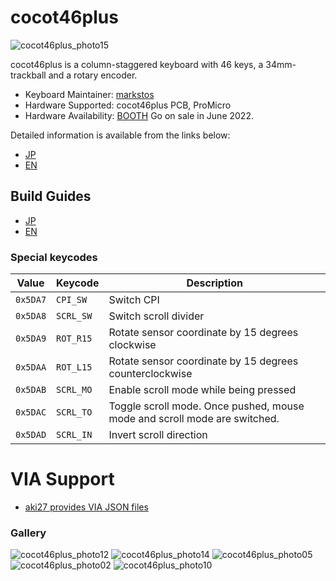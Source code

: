 # cocot46plus

![cocot46plus_photo15](https://i.imgur.com/yCvbMgo.jpeg)


cocot46plus is a column-staggered keyboard with 46 keys, a 34mm-trackball and a rotary encoder.

- Keyboard Maintainer: [markstos](https://github.com/markstos)
- Hardware Supported: cocot46plus PCB, ProMicro
- Hardware Availability: [BOOTH](https://aki27.booth.pm/items/3879034)
  Go on sale in June 2022.

Detailed information is available from the links below:  

 - [JP](https://www.notion.so/aki27/cocot46plus-55775bf44a664dae9d6ca342e79e8312) 
 - [EN](https://aki27.notion.site/cocot46plus-Introduction-e6261b0a5ce045f8a0d8535a74844929)

## Build Guides 

 - [JP](https://github.com/aki27kbd/cocot46plus/blob/main/doc/buildguide.md) 
 - [EN](https://github.com/aki27kbd/cocot46plus/blob/main/doc/v1/buildguide_en.md)

### Special keycodes

Value    | Keycode   |Description
---------|-----------|-----------
`0x5DA7` | `CPI_SW`  |Switch CPI
`0x5DA8` | `SCRL_SW` |Switch scroll divider
`0x5DA9` | `ROT_R15` |Rotate sensor coordinate by 15 degrees clockwise
`0x5DAA` | `ROT_L15` |Rotate sensor coordinate by 15 degrees counterclockwise
`0x5DAB` | `SCRL_MO` |Enable scroll mode while being pressed
`0x5DAC` | `SCRL_TO` |Toggle scroll mode. Once pushed, mouse mode and scroll mode are switched.
`0x5DAD` | `SCRL_IN` |Invert scroll direction

# VIA Support

 * [aki27 provides VIA JSON files](https://github.com/aki27kbd/cocot46plus/tree/main/firmware)


### Gallery

![cocot46plus_photo12](https://i.imgur.com/hPOB98H.jpeg)
![cocot46plus_photo14](https://i.imgur.com/HrtI9w1.jpeg)
![cocot46plus_photo05](https://i.imgur.com/LOcxHIV.jpeg)
![cocot46plus_photo02](https://i.imgur.com/b5O9tKq.jpeg)
![cocot46plus_photo10](https://i.imgur.com/gDx5e64.jpeg)
